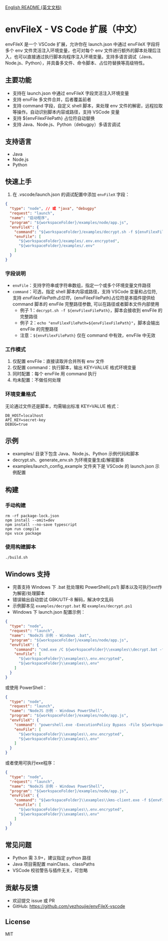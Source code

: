 [English README (英文文档)](./README.md)

# envFileX - VS Code 扩展（中文）

envFileX 是一个 VSCode 扩展，允许你在 launch.json 中通过 envFileX 字段将多个 env 文件灵活注入环境变量，也可对每个 env 文件进行额外的脚本处理后注入，也可以直接通过执行脚本向程序注入环境变量。支持多语言调试（Java、Node.js、Python），并具备多文件、命令脚本、占位符替换等高级特性。

## 主要功能

- 支持在 launch.json 中通过 envFileX 字段灵活注入环境变量
- 支持 envFile 多文件合并，后者覆盖前者
- 支持 command 字段，自定义 shell 脚本，来处理 env 文件的解密，远程拉取等操作。自动识别脚本内容或路径，支持 VSCode 变量
- 支持 ${envFilexFilePath} 占位符自动替换
- 支持 Java、Node.js、Python（debugpy）多语言调试

## 支持语言

- Java
- Node.js
- Python

## 快速上手

1. 在 .vscode/launch.json 的调试配置中添加 `envFileX` 字段：

```json
{
  "type": "node", // 或 "java", "debugpy"
  "request": "launch",
  "name": "启动程序",
  "program": "${workspaceFolder}/examples/node/app.js",
  "envFileX": {
    "command": "${workspaceFolder}/examples/decrypt.sh -f ${envFilexFilePath}",
    "envFile": [
      "${workspaceFolder}/examples/.env.encrypted",
      "${workspaceFolder}/examples/.env"
    ]
  }
}
```

### 字段说明

- `envFile`：支持字符串或字符串数组，指定一个或多个环境变量文件路径
- `command`：可选，指定 shell 脚本内容或路径，支持 VSCode 变量和占位符, 支持 ${envFilexFilePath} 占位符，${envFilexFilePath}占位符是本插件提供给 command 脚本的 envFile 完整路径参数, 可以在路径或者脚本文件内部使用
  - 例子 1：`decrypt.sh -f ${envFilexFilePath}`，脚本会接收到 envFile 的完整路径
  - 例子 2：`echo "envFilexFilePath=${envFilexFilePath}"`，脚本会输出 envFile 的完整路径
  - 注意：`${envFilexFilePath}` 仅在 command 中有效，envFile 中无效

### 工作模式

1. 仅配置 envFile：直接读取并合并所有 env 文件
2. 仅配置 command：执行脚本，输出 KEY=VALUE 格式环境变量
3. 同时配置：每个 envFile 用 command 执行
4. 均未配置：不做任何处理

### 环境变量格式

无论通过文件还是脚本，均需输出标准 KEY=VALUE 格式：

```
DB_HOST=localhost
API_KEY=secret-key
DEBUG=true
```

## 示例

- examples/ 目录下包含 Java、Node.js、Python 示例代码和脚本
- decrypt.sh、generate_env.sh 为环境变量生成/解密脚本
- examples/launch_config_example 文件夹下是 VSCode 的 launch.json 示例配置

## 构建

### 手动构建

```shell
rm -rf package-lock.json
npm install --omit=dev
npm install --no-save typescript
npm run compile
npx vsce package
```
### 使用构建脚本

```shell
./build.sh
```


## Windows 支持

- 完善支持 Windows 下 .bat 批处理和 PowerShell(.ps1) 脚本以及可执行ext作为解密/处理脚本
- 错误输出自动尝试 GBK/UTF-8 解码，解决中文乱码
- 示例脚本见 `examples/decrypt.bat` 和 `examples/decrypt.ps1`
- Windows 下 launch.json 配置示例：

```json
{
  "type": "node",
  "request": "launch",
  "name": "NodeJS 示例 - Windows .bat",
  "program": "${workspaceFolder}/examples/node/app.js",
  "envFileX": {
    "command": "cmd.exe /C ${workspaceFolder}\\examples\\decrypt.bat -f ${envFilexFilePath}",
    "envFile": [
      "${workspaceFolder}\\examples\\.env.encrypted",
      "${workspaceFolder}\\examples\\.env"
    ]
  }
}
```

或使用 PowerShell：

```json
{
  "type": "node",
  "request": "launch",
  "name": "NodeJS 示例 - Windows PowerShell",
  "program": "${workspaceFolder}/examples/node/app.js",
  "envFileX": {
    "command": "powershell.exe -ExecutionPolicy Bypass -File ${workspaceFolder}\\examples\\decrypt.ps1 -f ${envFilexFilePath}",
    "envFile": [
      "${workspaceFolder}\\examples\\.env.encrypted",
      "${workspaceFolder}\\examples\\.env"
    ]
  }
}
```

或者使用可执行exe程序：

```json
{
  "type": "node",
  "request": "launch",
  "name": "NodeJS 示例 - Windows PowerShell",
  "program": "${workspaceFolder}/examples/node/app.js",
  "envFileX": {
    "command": "${workspaceFolder}\\examples\\kms-client.exe -f ${envFilexFilePath}",
    "envFile": [
      "${workspaceFolder}\\examples\\.env.encrypted",
      "${workspaceFolder}\\examples\\.env"
    ]
  }
}

```

## 常见问题

- Python 需 3.9+，建议指定 python 路径
- Java 项目需配置 mainClass、classPaths
- VSCode 校验警告与插件无关，可忽略

## 贡献与反馈

- 欢迎提交 issue 或 PR
- GitHub: https://github.com/yezhoujie/envFileX-vscode

## License

MIT
